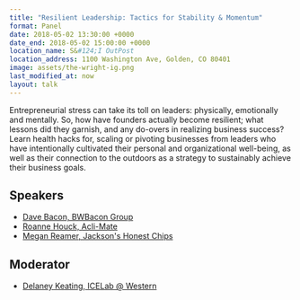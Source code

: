 ```yaml
---
title: "Resilient Leadership: Tactics for Stability & Momentum"
format: Panel
date: 2018-05-02 13:30:00 +0000
date_end: 2018-05-02 15:00:00 +0000
location_name: S&#124;I OutPost
location_address: 1100 Washington Ave, Golden, CO 80401
image: assets/the-wright-ig.png
last_modified_at: now
layout: talk
---
```

Entrepreneurial stress can take its toll on leaders: physically, emotionally and mentally. So, how have founders actually become resilient; what lessons did they garnish, and any do-overs in realizing business success? Learn health hacks for, scaling or pivoting businesses from leaders who have intentionally cultivated their personal and organizational well-being, as well as their connection to the outdoors as a strategy to sustainably achieve their business goals.

## Speakers

* [Dave Bacon, BWBacon Group](http://www.bwbacon.com/)
* [Roanne Houck, Acli-Mate](https://acli-mate.com/)
* [Megan Reamer, Jackson's Honest Chips](https://jacksonshonest.com/)

## Moderator

* [Delaney Keating, ICELab @ Western]()
